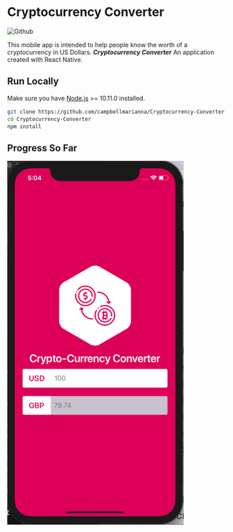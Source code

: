 # Cryptocurrency Converter

![Github](https://img.shields.io/github/languages/top/campbellmarianna/Cryptocurrency-Converter.svg)




This mobile app is intended to help people know the worth of a cryptocurrency in US Dollars.
**_Cryptocurrency Converter_**  An application created with React Native.

## Run Locally
Make sure you have [Node.js](http://nodejs.org/) >= 10.11.0 installed.

```sh
git clone https://github.com/campbellmarianna/Cryptocurrency-Converter.git
cd Cryptocurrency-Converter
npm install
```
## Progress So Far
![screenshot of progress](/images/uiProgress.png)